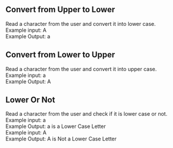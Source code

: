 ## Convert from Upper to Lower

Read a character from the user and convert it into lower case.
<br> Example input: A
<br> Example Output: a

## Convert from Lower to Upper

Read a character from the user and convert it into upper case.
<br> Example input: a
<br> Example Output: A

## Lower Or Not

Read a character from the user and check if it is lower case or not.
<br> Example input: a
<br> Example Output: a is a Lower Case Letter
<br> Example input: A
<br> Example Output: A is Not a Lower Case Letter
